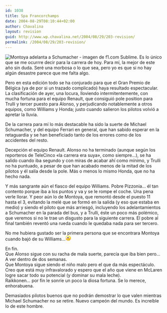 ```yaml
---
id: 1038
title: Spa Francorchamps
date: 2004-08-29T08:10:44+02:00
author: Chavalina
layout: revision
guid: http://www.wp.chavalina.net/2004/08/29/203-revision/
permalink: /2004/08/29/203-revision/
---
```

<img class="imgizqda" src="http://www.chavalina.net/imagenes/fotos/spa.jpg" alt="Montoya adelanta a Schumacher - imagen de f1.com" />  
Sublime.  
Es lo &uacute;nico que se me ocurrre decir para la carrera de hoy. Para m&iacute;, la mejor de este a&ntilde;o sin duda. Ser&eacute; una morbosa o lo que sea, pero yo es que si no hay alg&uacute;n desastre parece que me falta algo.

Pero en esta edici&oacute;n todo se ha conjurado para que el Gran Premio de B&eacute;lgica (ya de por si un trazado complicado) haya resultado espectacular. La clasificaci&oacute;n de ayer, una locura, lloviendo intermitentemente, con mucha fortuna para el equipo Renault, que consigui&oacute; pole position para Trulli y tercer puesto para Alonso, y perjudicando notablemente a otros equipos, como Williams y Honda; justo cuando salieron los pilotos volvi&oacute; a apretar la lluvia.

De la carrera para m&iacute; lo m&aacute;s destacable ha sido la suerte de Michael Schumacher, y del equipo Ferrari en general, que han sabido esperar en la retaguardia y se han beneficiado tanto de los errores como de los accidentes del resto.

Decepci&oacute;n el equipo Renault. Alonso no ha terminado (aunque seg&uacute;n los reporteros de TeleCinco «la carrera era suya», como siempre&#8230;), se ha salido cuando iba segundo y con miras de acabar ah&iacute; como m&iacute;nimo, y Trulli no ha puntuado, a pesar de que han acabado menos de la mitad de los pilotos y &eacute;l sal&iacute;a desde la pole. M&aacute;s o menos lo mismo Honda, que no ha hecho nada.

Y m&aacute;s sangrante a&uacute;n el fiasco del equipo Williams. Pobre Pizzonia&#8230; &eacute;l tan contento porque iba a los puntos y va y se le rompe el coche. Una pena verle llorar. Y peor a&uacute;n lo de Montoya, que remont&oacute; desde el puesto 11 hasta el 3, evitando la mel&eacute; que se form&oacute; en la salida (y eso que estaba en medio) y siendo el piloto que m&aacute;s arriesg&oacute;, incluyendo los adelantamientos a Schumacher en la parada del bus, y a Trulli, &eacute;ste un poco m&aacute;s pol&eacute;mico, que veremos si no le trae un disgusto para la siguiente carrera. El pobre al final tambi&eacute;n revent&oacute; una rueda cuando le quedaba nada para ser tercero.

No me hubiera gustado ser la primera persona que se encontrara Montoya cuando baj&oacute; de su Williams&#8230;![emo](/imagenes/emoticonos/asqueado.gif) 

En fin.  
Que Alonso sigue con su racha de mala suerte, parec&iacute;a que iba bien pero&#8230; A ver dentro de dos semanas.  
Que Montoya sigue siendo el ni&ntilde;o malo pero el que da m&aacute;s espect&aacute;culo. Creo que est&aacute; muy infravalorado y espero que el a&ntilde;o que viene en McLaren logre sacar todo su potencial (y dominar su mala leche).  
Raikkonen&#8230; por fin le sonr&iacute;e un poco la diosa fortuna. Se lo merece, enhorabuena.

Demasiados pilotos buenos que no podr&aacute;n demostrar lo que valen mientras Michael Schumacher no se retire. Nuevo campe&oacute;n del mundo. Es incre&iacute;ble lo de este hombre.